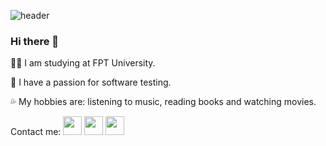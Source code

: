 ![header](https://capsule-render.vercel.app/api?type=rect&color=gradient&height=150&section=header&text=Khanh%20Tram&fontSize=70)

### Hi there 👋

👩‍🎓 I am studying at FPT University.

💖 I have a passion for software testing.

💦 My hobbies are: listening to music, reading books and watching movies.

Contact me: [<img src="https://www.facebook.com/images/fb_icon_325x325.png" width="30px">](https://www.facebook.com/profile.php?id=100007422480778) [<img src="https://upload.wikimedia.org/wikipedia/commons/thumb/e/e7/Instagram_logo_2016.svg/2048px-Instagram_logo_2016.svg.png" width="30px">](https://www.instagram.com/tram824/) [<img src="https://upload.wikimedia.org/wikipedia/commons/thumb/9/91/Octicons-mark-github.svg/2048px-Octicons-mark-github.svg.png" width="30px">](https://github.com/tramhuynh20/)




<!--
**tramhuynh20/tramhuynh20** is a ✨ _special_ ✨ repository because its `README.md` (this file) appears on your GitHub profile.

Here are some ideas to get you started:

- 🔭 I’m currently working on ...
- 🌱 I’m currently learning ...
- 👯 I’m looking to collaborate on ...
- 🤔 I’m looking for help with ...
- 💬 Ask me about ...
- 📫 How to reach me: ...
- 😄 Pronouns: ...
- ⚡ Fun fact: ...
-->
